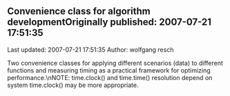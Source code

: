## Convenience class for algorithm developmentOriginally published: 2007-07-21 17:51:35 
Last updated: 2007-07-21 17:51:35 
Author: wolfgang resch 
 
Two convenience classes for applying different scenarios (data) to different functions and measuring timing as a practical framework for optimizing performance.\nNOTE:  time.clock() and time.time() resolution depend on system time.clock() may be more appropriate.